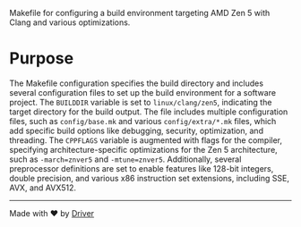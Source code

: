 <!--------------------------------------------------------------------------------->
<!-- IMPORTANT: This file is auto-generated by Driver (https://driver.ai). -------->
<!-- Manual edits may be overwritten on future commits. --------------------------->
<!--------------------------------------------------------------------------------->

Makefile for configuring a build environment targeting AMD Zen 5 with Clang and various optimizations.

# Purpose
The Makefile configuration specifies the build directory and includes several configuration files to set up the build environment for a software project. The `BUILDDIR` variable is set to `linux/clang/zen5`, indicating the target directory for the build output. The file includes multiple configuration files, such as `config/base.mk` and various `config/extra/*.mk` files, which add specific build options like debugging, security, optimization, and threading. The `CPPFLAGS` variable is augmented with flags for the compiler, specifying architecture-specific optimizations for the Zen 5 architecture, such as `-march=znver5` and `-mtune=znver5`. Additionally, several preprocessor definitions are set to enable features like 128-bit integers, double precision, and various x86 instruction set extensions, including SSE, AVX, and AVX512.

---
Made with ❤️ by [Driver](https://www.driver.ai/)